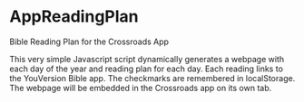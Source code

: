 # AppReadingPlan
Bible Reading Plan for the Crossroads App

This very simple Javascript script dynamically generates a webpage with each day of the year and reading plan for each day. Each reading links to the YouVersion Bible app. The checkmarks are remembered in localStorage. The webpage will be embedded in the Crossroads app on its own tab.
